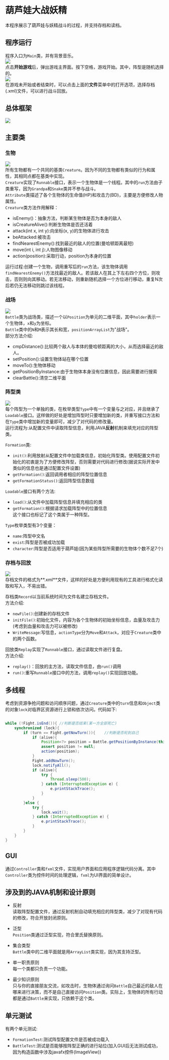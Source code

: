 # 葫芦娃大战妖精
本程序展示了葫芦娃与妖精战斗的过程，并支持存档和读档。

## 程序运行
程序入口为`Main`类，并有背景音乐。  
![](out/1.png)  
点击**开始游戏**后，弹出游戏主界面。按下空格，游戏开始。其中，阵型是随机选择的。  
![](out/2.png)  
在游戏未开始或者结束时，可以点击上面的**文件**菜单中的打开选项，选择存档(.xml)文件，可以进行战斗回放。  

## 总体框架
![](out/uml/uml.png)  
  

## 主要类
### 生物  
![](out/detail/detail.png)  
所有生物都有一个共同的基类`Creature`。因为不同的生物都有类似的行为和属性，其相同点都在基类中实现。  
`Creature`实现了`Runnable`接口，表示一个生物体是一个线程。其中的`run`方法由子类重写，因为`Grandpa`和`Snake`类并不参与战斗。  
`Attribute`类描述了各个生物体的生命值(HP)和攻击力(BD)，主要是方便修改人物属性。  
`Creature`类方法作用解释：  
+ isEnemy()：抽象方法，判断某生物体是否为本身的敌人  
+ isCreatureAlive():判断生物体是否还活着
+ attack(int x, int y):向坐标(x, y)的生物体进行攻击
+ beAttacked:被攻击
+ findNearestEnemy():找到最近的敌人的位置(曼哈顿距离最短)
+ move(int i, int j):人物图像移动  
+ action(position):采取行动，position为本身的位置  

运行过程:创建一个生物，调用重写后的`run`方法，该生物体调用`findNearestEnemy()`方法找最近的敌人。若该敌人在其上下左右四个方位，则攻击，否则则向其移动。若无法移动，则重新随机选择一个方位进行移动，重复N次后若仍无法移动则跳过该线程。 

### 战场  
![](out/battle/battle.png)  
`Battle`类为战场类，描述一个以`Position`为单元的二维平面，其中`holder`表示一个生物体，`x`和`y`为坐标。  
`Battle`类中的`N`和`M`表示其长和宽，`positionArrayList`为"战场"。  
部分方法介绍:  
+ cmpDistance():比较两个敌人与本体的曼哈顿距离的大小，从而选择最近的敌人。  
+ setPosition():设置生物体站在哪个位置
+ moveTo():生物体移动
+ getPositionByInstance:由于生物体本身没有位置信息，因此需要进行搜索
+ clearBattle():清空二维平面  

### 阵型类  
![](out/formation/formation.png)  
每个阵型为一个单独的类，在枚举类型`Type`中有一个变量与之对应，并且继承了`Loadable`接口。这样做的好处是增加阵型时只要增加新的类，并重写接口方法和在`Type`类中增加新的变量即可，减少了对代码的修改量。  
运行流程为:从配置文件中读取阵型信息，利用JAVA**反射**机制来填充对应的阵型类。   

`Formation`类:  
+ `init()`:利用放射从配置文件中加载类信息，初始化阵型类。使用配置文件初始化的初衷是为了方便修改阵型，否则需要对代码进行修改(据说实际开发中类似的信息也是通过配置文件设置)
+ `getFormation()`:返回调用者相应的阵型位置信息
+ `getFormationStatus()`:返回阵型信息数组

`Loadable`接口有两个方法:  
+ `load()`:从文件中加载阵型信息并填充相应的类
+ `getFormation()`:根据请求加载阵型中的位置信息  
这个接口也标记了这个类属于一种阵型。  

`Type`枚举类型有3个变量：  
+ `name`:阵型中文名  
+ `exist`:阵型是否被成功加载
+ `character`:阵型是否适用于葫芦娃(因为某些阵型所需要的生物体个数不足7个)  

### 存档与回放
![](out/record/record.png)  
存档文件的格式为**.xml**文件，这样的好处是方便利用现有的工具进行格式化读取和写入，不易出错。  

存档类`Record`以当前系统时间为文件名建立存档文件。  
方法介绍:  
+ `newFile()`:创建新的存档文件
+ `initFile()`:初始化文件，内容为各个生物体的初始坐标信息，血量及攻击力(考虑到血量和攻击力可以被修改)
+ `WriteMessage`:写信息，`actionType`分为`Move`和`Attack`，对应于`Creature`类中的两个函数。  

回放类`Replay`实现了`Runnable`接口，通过读取文件进行复盘。  
方法介绍:  
+ `replay()`：回放的主方法，读取文件信息，由`run()`调用
+ `run()`:重写`Runnable`接口中的方法，调用`replay()`实现回放功能。  

## 多线程
考虑到资源争抢问题和访问顺序问题，通过`Creature`类中的`turn`信息和`Object`类的对象`lock`对临界区资源进行上锁和依次访问。代码如下:  
``` java

while (!Fight.isEnd()){ //判断是否结束(某一方全部死亡)
    synchronized (lock){
        if (turn == Fight.getNowTurn()){    //判断是否轮到自己
            if (alive){
                Position<?> position = Battle.getPositionByInstance(this);
                assert position != null;
                action(position);
            }
            Fight.addNowTurn();
            lock.notifyAll();
            if (alive){
                try {
                    Thread.sleep(500);
                } catch (InterruptedException e) {
                    e.printStackTrace();
                }
            }
        }else {
            try {
                lock.wait();
            } catch (InterruptedException e) {
                e.printStackTrace();
            }
        }
    }
}
```  

## GUI
通过`Controller`类和`fxml`文件，实现用户界面和应用程序逻辑代码分离。其中`Controller`类为控件时间的处理逻辑，`fxml`为UI界面的简单设计。  

## 涉及到的JAVA机制和设计原则
+ 反射  
读取阵型配置文件，通过反射机制自动填充相应的阵型类，减少了对现有代码的修改，符合开放封闭原则。

+ 泛型  
`Position`类通过泛型实现，符合里氏替换原则。  

+ 集合类型  
`Battle`类中的二维平面就是用`ArrayList`类实现，因为其支持泛型。  

+ 单一职责原则   
每一个类都只负责一个功能。  

+ 最少知识原则  
只与你的直接朋友交流，如攻击时，生物体通过询问`Battle`自己最近的敌人在哪来进行决策，而不是自己直接访问`Position`类。实际上，生物体的所有行动都是通过`Battle`来实现，只依赖于这个类。

## 单元测试  
有两个单元测试:  
+ `FormationTest`:测试阵型配置文件是否被成功载入  
+ `BattleTest`:测试是否能够按阵型正确的进行站位(加入GUI后无法测试成功，因为构造函数中涉及javafx控件(ImageView))  
